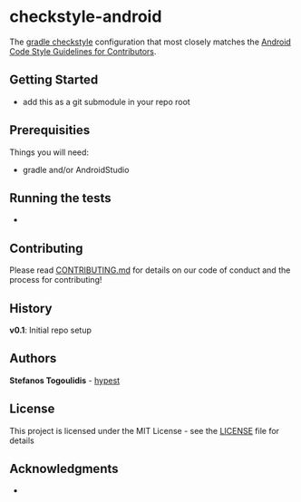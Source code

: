 # checkstyle-android

The [gradle checkstyle](https://docs.gradle.org/current/userguide/checkstyle_plugin.html) configuration that most closely matches the [Android Code Style Guidelines for Contributors](https://source.android.com/source/code-style.html).

## Getting Started

* add this as a git submodule in your repo root

## Prerequisities

Things you will need:

* gradle and/or AndroidStudio

## Running the tests

* 

## Contributing

Please read [CONTRIBUTING.md](CONTRIBUTING.md) for details on our code of conduct and the process for contributing!

## History

**v0.1**: Initial repo setup

## Authors

**Stefanos Togoulidis** - [hypest](https://github.com/hypest)

## License

This project is licensed under the MIT License - see the [LICENSE](LICENSE) file for details

## Acknowledgments

*
